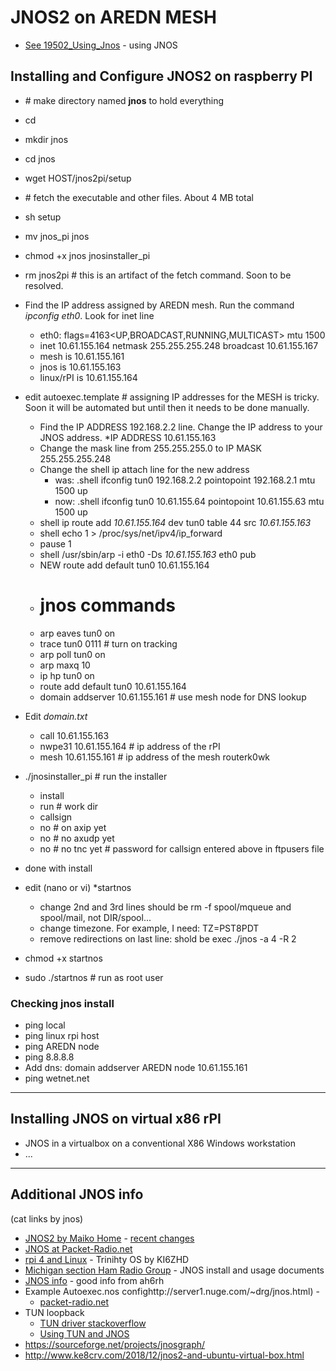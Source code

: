 # JNOS2 on AREDN MESH

+ [See 19502_Using_Jnos](https://github.com/wa7nwp/nwp2019/blob/master/19500_nwp20/19502_jnos_for_smarties.md) - using JNOS

## Installing and Configure JNOS2 on raspberry PI
+ \# make directory named **jnos** to hold everything
+ cd
+ mkdir jnos
+ cd jnos
+ wget HOST/jnos2pi/setup
+ \# fetch the executable and other files.  About 4 MB total
+ sh setup
+ mv jnos_pi jnos
+ chmod +x jnos jnosinstaller_pi
+ rm jnos2pi  # this is an artifact of the fetch command.  Soon to be resolved.
+ Find the IP address assigned by AREDN mesh.  Run the command *ipconfig eth0*.  Look for inet line
   + eth0: flags=4163<UP,BROADCAST,RUNNING,MULTICAST>  mtu 1500
   + inet 10.61.155.164  netmask 255.255.255.248  broadcast 10.61.155.167
   + mesh is 10.61.155.161
   + jnos is 10.61.155.163
   + linux/rPI is 10.61.155.164
+ edit autoexec.template  # assigning IP addresses for the MESH is tricky. Soon it will be automated but until then it needs to be done manually.
    + Find the IP ADDRESS 192.168.2.2 line.  Change the IP address to your JNOS address.  *IP ADDRESS 10.61.155.163
    + Change the mask line from 255.255.255.0 to IP MASK 255.255.255.248
    + Change the shell ip attach line for the new address
       + was: .shell ifconfig tun0 192.168.2.2 pointopoint 192.168.2.1 mtu 1500 up
       + now: .shell ifconfig tun0 10.61.155.64 pointopoint 10.61.155.63 mtu 1500 up
    + shell ip route add *10.61.155.164* dev tun0 table 44 src *10.61.155.163*
    + shell echo 1 > /proc/sys/net/ipv4/ip_forward
    + pause 1
    + shell /usr/sbin/arp -i eth0 -Ds *10.61.155.163* eth0 pub
    + NEW route add default tun0 10.61.155.164
    + # jnos commands
    + arp eaves tun0 on
    + trace tun0 0111  # turn on tracking
    + arp poll tun0 on
    + arp maxq 10
    + ip hp tun0 on
    + route add default tun0 10.61.155.164
    + domain addserver 10.61.155.161 # use mesh node for DNS lookup
+ Edit *domain.txt*
    + call   10.61.155.163
    + nwpe31 10.61.155.164 # ip address of the rPI
    + mesh   10.61.155.161 # ip address of the mesh routerk0wk
    
+ ./jnosinstaller_pi  # run the installer
   + install
   + run   # work dir
   + callsign 
   + no   # on axip yet
   + no   # no axudp yet
   + no   # no tnc yet
   \# password for callsign entered above in ftpusers file
+ done with install
+ edit (nano or vi) *startnos 
   + change 2nd and 3rd lines should be rm -f spool/mqueue and spool/mail, not DIR/spool...
   + change timezone.  For example, I need:  TZ=PST8PDT
   + remove redirections on last line:  shold be exec ./jnos -a 4 -R 2 
+ chmod +x startnos
+ sudo ./startnos # run as root user

### Checking jnos install
+ ping local
+ ping linux rpi host
+ ping AREDN node
+ ping 8.8.8.8
+ Add dns:  domain addserver AREDN node 10.61.155.161
+ ping wetnet.net

----
## Installing JNOS on virtual x86 rPI
+ JNOS in a virtualbox on a conventional X86 Windows workstation
+ ...
----
## Additional JNOS info
(cat links by jnos)
+ [JNOS2 by Maiko Home](http://www.langelaar.net/jnos2) - [recent changes](https://www.langelaar.net/jnos2/documents/changes.txt)
+ [JNOS at Packet-Radio.net](https://packet-radio.net/jnos/)
+ [rpi 4 and Linux](http://www.trinityos.com/HAM/CentosDigitalModes/RPi/rpi4-setup.html) - Trinihty OS by KI6ZHD
+ [Michigan section Ham Radio Group](http://server1.nuge.com/~drg/jnos.html) - JNOS install and usage documents
+ [JNOS info](https://www.qsl.net/ah6rh/am-radio/packet/jnos.html) - good info from ah6rh
+ Example Autoexec.nos confighttp://server1.nuge.com/~drg/jnos.html) -
    + [packet-radio.net](https://packet-radio.net/jnos-autoexec-nos)
+ TUN loopback
    + [TUN driver stackoverflow](https://stackoverflow.com/questions/1003684/how-to-interface-with-the-linux-tun-driver)
    + [Using TUN and JNOS](https://packet-radio.net/tag/tun0-interface/)
+ https://sourceforge.net/projects/jnosgraph/
+ http://www.ke8crv.com/2018/12/jnos2-and-ubuntu-virtual-box.html
